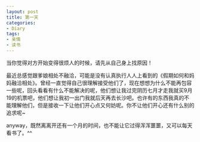 ```yaml
---
layout: post
title: 第一天
categories:
- Diary
tags:
- 亲情
- 读书
---
```


当你觉得对方开始变得很烦人的时候，请先从自己身上找原因！

最近总感觉跟爹娘相处不融洽，可能是没有认真执行人人上看到的《假期如何和妈妈融洽相处》。曾经一直觉得自己很理解接受他们了，现在想想为什么不能再包容一些呢，回头看看有什么不能解决的呢，他们想让我过完阴历七月才走我就买9月19的机票吧，他们想让我初一出门我就后天再去长沙吧。也许有的东西我真的不能理解他们，但是接收一下让他们开心点又何妨呢。你不让他们开心还有什么别的追求呢\~

anyway，既然离离开还有一个月的时间，也不能让它过得浑浑噩噩，又可以每天看书了。^^
